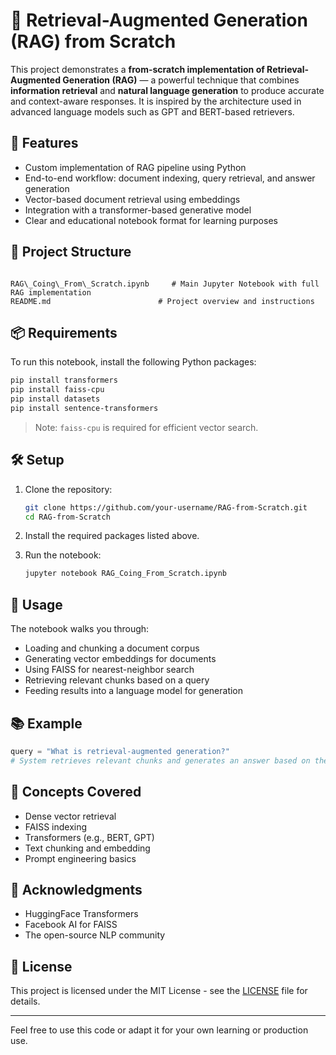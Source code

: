 # 🧠 Retrieval-Augmented Generation (RAG) from Scratch

This project demonstrates a **from-scratch implementation of Retrieval-Augmented Generation (RAG)** — a powerful technique that combines **information retrieval** and **natural language generation** to produce accurate and context-aware responses. It is inspired by the architecture used in advanced language models such as GPT and BERT-based retrievers.

## 🚀 Features

- Custom implementation of RAG pipeline using Python
- End-to-end workflow: document indexing, query retrieval, and answer generation
- Vector-based document retrieval using embeddings
- Integration with a transformer-based generative model
- Clear and educational notebook format for learning purposes

## 📁 Project Structure

```

RAG\_Coing\_From\_Scratch.ipynb     # Main Jupyter Notebook with full RAG implementation
README.md                        # Project overview and instructions

````

## 📦 Requirements

To run this notebook, install the following Python packages:

```bash
pip install transformers
pip install faiss-cpu
pip install datasets
pip install sentence-transformers
````

> Note: `faiss-cpu` is required for efficient vector search.

## 🛠️ Setup

1. Clone the repository:

   ```bash
   git clone https://github.com/your-username/RAG-from-Scratch.git
   cd RAG-from-Scratch
   ```

2. Install the required packages listed above.

3. Run the notebook:

   ```bash
   jupyter notebook RAG_Coing_From_Scratch.ipynb
   ```

## 📌 Usage

The notebook walks you through:

* Loading and chunking a document corpus
* Generating vector embeddings for documents
* Using FAISS for nearest-neighbor search
* Retrieving relevant chunks based on a query
* Feeding results into a language model for generation

## 📚 Example

```python
query = "What is retrieval-augmented generation?"
# System retrieves relevant chunks and generates an answer based on them.
```

## 🧠 Concepts Covered

* Dense vector retrieval
* FAISS indexing
* Transformers (e.g., BERT, GPT)
* Text chunking and embedding
* Prompt engineering basics

## 🙏 Acknowledgments

* HuggingFace Transformers
* Facebook AI for FAISS
* The open-source NLP community

## 📄 License

This project is licensed under the MIT License - see the [LICENSE](LICENSE) file for details.

---

Feel free to use this code or adapt it for your own learning or production use.

```
